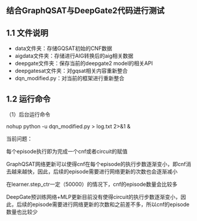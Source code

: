 ## 结合GraphQSAT与DeepGate2代码进行测试

## 1.1 文件说明

- data文件夹：存储GQSAT初始的CNF数据
- aigdata文件夹：存储进行AIG转换后的aig相关数据
- deepgate文件夹：保存当前的deepgate2 model的相关API
- deepgatesat文件夹：对gqsat相关内容重新整合
- dqn_modified.py：对当前的框架进行重新整合

## 1.2 运行命令

（1）后台运行命令

nohup python -u dqn_modified.py > log.txt 2>&1 &

当前问题：

每个episode执行即为完成一个cnf或者circuit的赋值

GraphQSAT网络更新可以使得cnf在每个episode的执行步数逐渐变小，即cnf消去越来越快，因此，后续的episode需要进行网络更新的次数也会逐渐减小

在learner.step_ctr一定（50000）的情况下，cnf的episode数量会比较多

DeepGate预训练网络+MLP更新目前没有使得circuit的执行步数逐渐变小，因此，后续的episode需要进行网络更新的次数和之前差不多，所以cnf的episode数量也比较少
